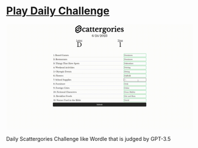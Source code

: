 # [Play Daily Challenge](https://scattergories.joemmalatesta.com/)

![Preview](static/preivew.gif)

Daily Scattergories Challenge like Wordle that is judged by GPT-3.5


